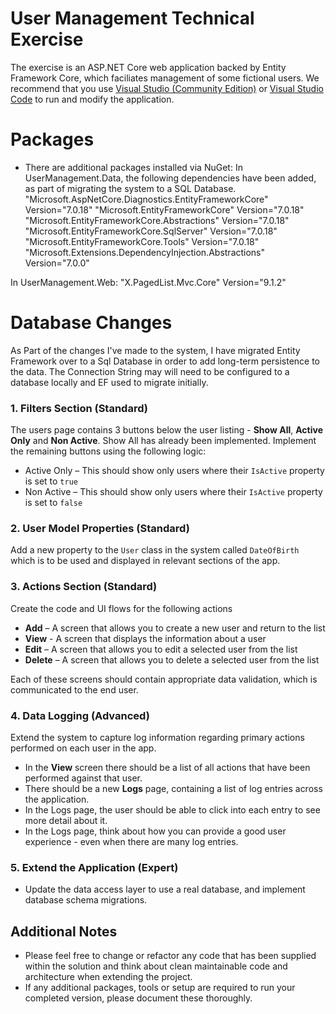 # User Management Technical Exercise

The exercise is an ASP.NET Core web application backed by Entity Framework Core, which faciliates management of some fictional users.
We recommend that you use [Visual Studio (Community Edition)](https://visualstudio.microsoft.com/downloads) or [Visual Studio Code](https://code.visualstudio.com/Download) to run and modify the application. 


# Packages

 - There are additional packages installed via NuGet:
 In UserManagement.Data, the following dependencies have been added, as part of migrating the system to a SQL Database. 
"Microsoft.AspNetCore.Diagnostics.EntityFrameworkCore" Version="7.0.18"
"Microsoft.EntityFrameworkCore" Version="7.0.18" 
"Microsoft.EntityFrameworkCore.Abstractions" Version="7.0.18"
"Microsoft.EntityFrameworkCore.SqlServer" Version="7.0.18"
"Microsoft.EntityFrameworkCore.Tools" Version="7.0.18"
"Microsoft.Extensions.DependencyInjection.Abstractions" Version="7.0.0"

In UserManagement.Web:
"X.PagedList.Mvc.Core" Version="9.1.2"

# Database Changes
As Part of the changes I've made to the system, I have migrated Entity Framework over to a Sql Database in order to add
long-term persistence to the data. The Connection String may will need to be configured to a database locally and EF used to migrate initially. 


### 1. Filters Section (Standard)

The users page contains 3 buttons below the user listing - **Show All**, **Active Only** and **Non Active**. Show All has already been implemented. Implement the remaining buttons using the following logic:
* Active Only – This should show only users where their `IsActive` property is set to `true`
* Non Active – This should show only users where their `IsActive` property is set to `false`

### 2. User Model Properties (Standard)

Add a new property to the `User` class in the system called `DateOfBirth` which is to be used and displayed in relevant sections of the app.

### 3. Actions Section (Standard)

Create the code and UI flows for the following actions
* **Add** – A screen that allows you to create a new user and return to the list
* **View** - A screen that displays the information about a user
* **Edit** – A screen that allows you to edit a selected user from the list  
* **Delete** – A screen that allows you to delete a selected user from the list

Each of these screens should contain appropriate data validation, which is communicated to the end user.

### 4. Data Logging (Advanced)

Extend the system to capture log information regarding primary actions performed on each user in the app.
* In the **View** screen there should be a list of all actions that have been performed against that user. 
* There should be a new **Logs** page, containing a list of log entries across the application.
* In the Logs page, the user should be able to click into each entry to see more detail about it.
* In the Logs page, think about how you can provide a good user experience - even when there are many log entries.

### 5. Extend the Application (Expert)


* Update the data access layer to use a real database, and implement database schema migrations.

## Additional Notes

* Please feel free to change or refactor any code that has been supplied within the solution and think about clean maintainable code and architecture when extending the project.
* If any additional packages, tools or setup are required to run your completed version, please document these thoroughly.
